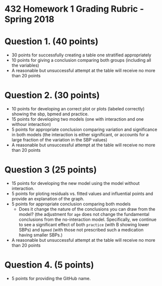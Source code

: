# 432 Homework 1 Grading Rubric - Spring 2018

# Question 1. (40 points)

- 30 points for successfully creating a table one stratified appropriately 
- 10 points for giving a conclusion comparing both groups (including all the variables)
- A reasonable but unsuccessful attempt at the table will receive no more than 20 points

# Question 2. (30 points)

- 10 points for developing an correct plot or plots (labeled correctly) showing the sbp, bpmed and practice.
- 15 points for developing two models (one with interaction and one withour interaction)
- 5 points for appropriate conclusion comparing variation and significance in both models (the interaction is either significant, or accounts for a large fraction of the variation in the SBP values)
- A reasonable but unsuccessful attempt at the table will receive no more than 20 points

# Question 3 (25 points)

- 15 points for developing the new model using the model without interaction.
- 5 points for ploting residuals vs. fitted values and influential points and provide an explanation of the graph.
- 5 points for appropriate conclusion comparing both models 
    + Does it change the nature of the conclusions you can draw from the model? (the adjustment for `age` does not change the fundamental conclusions from the no-interaction model. Specifically, we continue to see a significant effect of both `practice` (with B showing lower SBPs) and `bpmed` (with those not prescribed such a medication having smaller SBPs.)
- A reasonable but unsuccessful attempt at the table will receive no more than 20 points

# Question 4. (5 points)

- 5 points for providing the GitHub name.
